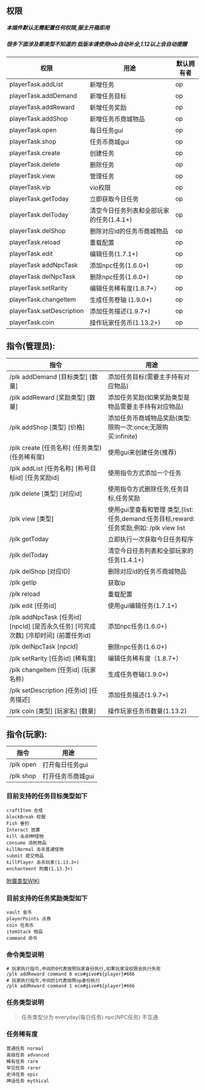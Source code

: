 ## 权限
##### 本插件默认无需配置任何权限,服主开箱即用  
##### 很多下面涉及都类型不知道的 低版本请使用tab自动补全,1.12以上会自动提醒

| 权限                         | 用途                                      | 默认拥有者           |
|----------------------------|-----------------------------------------|-----------------|
| playerTask.addList         | 新增任务                                    | op              |
| playerTask.addDemand       | 新增任务目标                                  | op              |
| playerTask.addReward       | 新增任务奖励                                  | op              |
| playerTask.addShop         | 新增任务币商城物品                               | op              |
| playerTask.open            | 每日任务gui                                 | op              |
| playerTask.shop            | 任务币商城gui                                | op              |
| playerTask.create          | 创建任务                                    | op              |
| playerTask.delete          | 删除任务                                    | op              |
| playerTask.view            | 管理任务                                    | op              |
| playerTask.vip             | vio权限                                   | op              |
| playerTask.getToday        | 立即获取今日任务                                | op              |
| playerTask.delToday        | 清空今日任务列表和全部玩家的任务(1.4.1+)                | op              |
| playerTask.delShop         | 删除对应id的任务币商城物品                          | op              |
| playerTask.reload          | 重载配置                                    | op              |
| playerTask.edit            | 编辑任务(1.7.1+)                            | op              |
| playerTask addNpcTask      | 添加npc任务(1.6.0+)                         | op              |
| playerTask delNpcTask      | 删除npc任务(1.6.0+)                         | op              |
| playerTask.setRarity       | 编辑任务稀有度(1.8.7+）                         | op              |
| playerTask.changeItem      | 生成任务卷轴 (1.9.0+)                         | op              |
| playerTask.setDescription  | 添加任务描述(1.9.7+)                          | op              |
| playerTask.coin            | 操作玩家任务币(1.13.2+)                        | op              |


## 指令(管理员):
| 指令                                                              | 用途                                                                 |
|-----------------------------------------------------------------|--------------------------------------------------------------------|
| /plk addDemand [目标类型] [数量]                                      | 添加任务目标(需要主手持有对应物品)                                                 |
| /plk addReward [奖励类型] [数量]                                      | 添加任务奖励(如果奖励类型是物品需要主手持有对应物品)                                        |
| /plk addShop [类型] [价格]                                          | 添加任务币商城物品奖励(类型:限购一次:once;无限购买:infinite)                            |
| /plk create [任务名称] (任务类型) (任务稀有度)                               | 使用gui来创建任务(推荐)                                                     |
| /plk addList [任务名称] [称号目标id] [任务奖励id]                           | 使用指令方式添加一个任务                                                       |
| /plk delete [类型] [对应id]                                         | 使用指令方式删除任务,任务目标,任务奖励                                               |
| /plk view [类型]                                                  | 使用gui里查看和管理 类型,[list:任务,demand:任务目标,reward:任务奖励,例如: /plk view list |
| /plk getToday                                                   | 立即执行一次获取今日任务程序                                                     |
| /plk delToday                                                   | 清空今日任务列表和全部玩家的任务(1.4.1+)                                           |
| /plk delShop [对应ID]                                             | 删除对应id的任务币商城物品                                                     |
| /plk getIp                                                      | 获取ip                                                               |
| /plk reload                                                     | 重载配置                                                               |
| /plk edit [任务id]                                                | 使用gui编辑任务(1.7.1+)                                                  |
| /plk addNpcTask [任务id] [npcId] [是否永久任务] [可完成次数] [冷却时间] (前置任务id) | 添加npc任务(1.6.0+)                                                    |
| /plk delNpcTask [npcId]                                         | 删除npc任务(1.6.0+)                                                    |
| /plk setRarity [任务id] [稀有度]                                     | 编辑任务稀有度（1.8.7+）                                                    |
| /plk changeItem [任务id] (玩家名称)                                   | 生成任务卷轴(1.9.0+)                                                     |
| /plk setDescription [任务id] [任务描述]                               | 添加任务描述(1.9.7+)                                                     |
| /plk coin [类型] [玩家名] [数量]                                       | 操作玩家任务币数量(1.13.2)                                                  |

## 指令(玩家):
| 指令        | 用途         |
|-----------|------------|
| /plk open | 打开每日任务gui  |
| /plk shop | 打开任务币商城gui |


### 目前支持的任务目标类型如下
```
craftItem 合成
blockBreak 挖掘
Fish 垂钓
Interact 放置
kill 击杀MM怪物
consume 消耗物品
killNormal 击杀普通怪物
submit 提交物品
killPlayer 击杀玩家(1.13.3+)
enchantment 附魔(1.13.3+)
```

[附魔类型WIKI](https://bukkit.windit.net/javadoc/org/bukkit/enchantments/Enchantment.html)

### 目前支持的任务奖励类型如下
```
vault 金币
playerPoints 点券
coin 任务币
itemStack 物品
command 命令
```

### 命令类型说明
```
# 玩家执行指令,中间的0代表按照玩家身份执行,如果玩家没权限会执行失败
/plk addReward command 0 eco#give#${player}#666
# 玩家执行指令,中间的1代表按照op身份执行
/plk addReward command 1 eco#give#${player}#666
```

### 任务类型说明
> 任务类型分为 everyday(每日任务)  npc(NPC任务) 不互通

### 任务稀有度
```
普通任务 normal
高级任务 advanced
稀有任务 rare
罕见任务 rarer
史诗任务 epic
神话任务 mythical
```